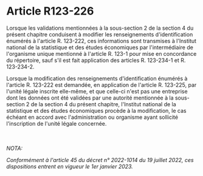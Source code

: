 # Article R123-226

<p>Lorsque les validations mentionnées à la sous-section 2 de la section 4 du présent chapitre conduisent à modifier les renseignements d'identification énumérés à l'article R. 123-222, ces informations sont transmises à l'Institut national de la statistique et des études économiques par l'intermédiaire de l'organisme unique mentionné à l'article R. 123-1 pour mise en concordance du répertoire, sauf s'il est fait application des articles R. 123-234-1 et R. 123-234-2.</p><p> Lorsque la modification des renseignements d'identification énumérés à l'article R. 123-222 est demandée, en application de l'article R. 123-225, par l'unité légale inscrite elle-même, et que celle-ci n'est pas une entreprise dont les données ont été validées par une autorité mentionnée à la sous-section 2 de la section 4 du présent chapitre, l'Institut national de la statistique et des études économiques procède à la modification, le cas échéant en accord avec l'administration ou organisme ayant sollicité l'inscription de l'unité légale concernée.</p><br/><br/><i>NOTA:<p>Conformément à l'article 45 du décret n° 2022-1014 du 19 juillet 2022, ces dispositions entrent en vigueur le 1er janvier 2023.</p></i>